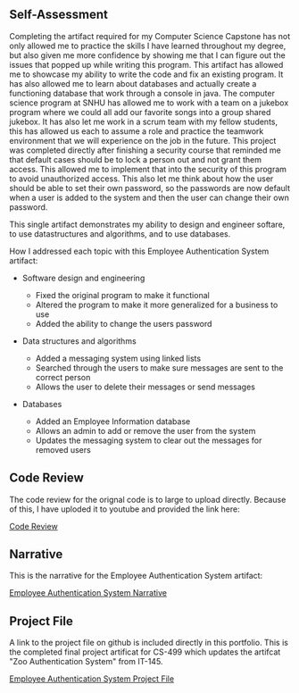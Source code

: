 ## Self-Assessment

Completing the artifact required for my Computer Science Capstone has not only allowed me to practice the skills I have learned throughout my degree, but also given me more confidence by showing me that I can figure out the issues that popped up while writing this program. This artifact has allowed me to showcase my ability to write the code and fix an existing program. It has also allowed me to learn about databases and actually create a functioning database that work through a console in java. The computer science program at SNHU has allowed me to work with a team on a jukebox program where we could all add our favorite songs into a group shared jukebox. It has also let me work in a scrum team with my fellow students, this has allowed us each to assume a role and practice the teamwork environment that we will experience on the job in the future.  This project was completed directly after finishing a security course that reminded me that default cases should be to lock a person out and not grant them access. This allowed me to implement that into the security of this program to avoid unauthorized access. This also let me think about how the user should be able to set their own password, so the passwords are now default when a user is added to the system and then the user can change their own password.

This single artifact demonstrates my ability to design and engineer softare, to use datastructures and algorithms, and to use databases.

How I addressed each topic with this Employee Authentication System artifact:

- Software design and engineering
  * Fixed the original program to make it functional
  * Altered the program to make it more generalized for a business to use
  * Added the ability to change the users password

- Data structures and algorithms
  * Added a messaging system using linked lists
  * Searched through the users to make sure messages are sent to the correct person
  * Allows the user to delete their messages or send messages

- Databases
  * Added an Employee Information database
  * Allows an admin to add or remove the user from the system
  * Updates the messaging system to clear out the messages for removed users

## Code Review

The code review for the orignal code is to large to upload directly. Because of this, I have uploded it to youtube and provided the link here:

[Code Review](https://youtu.be/uPsMT78aeZk)

## Narrative

This is the narrative for the Employee Authentication System artifact:

[Employee Authentication System Narrative](https://github.com/loserchik67/loserchik67.github.io/blob/main/Narrative.docx)


## Project File

A link to the project file on github is included directly in this portfolio. This is the completed final project artificat for CS-499 which updates the artifcat "Zoo Authentication System" from IT-145.

[Employee Authentication System Project File](https://github.com/loserchik67/loserchik67.github.io/tree/main/Employee%20Authentication%20System)

